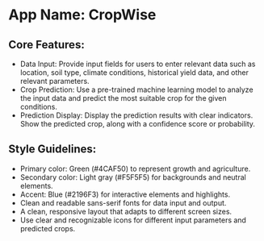 # **App Name**: CropWise

## Core Features:

- Data Input: Provide input fields for users to enter relevant data such as location, soil type, climate conditions, historical yield data, and other relevant parameters.
- Crop Prediction: Use a pre-trained machine learning model to analyze the input data and predict the most suitable crop for the given conditions.
- Prediction Display: Display the prediction results with clear indicators. Show the predicted crop, along with a confidence score or probability.

## Style Guidelines:

- Primary color: Green (#4CAF50) to represent growth and agriculture.
- Secondary color: Light gray (#F5F5F5) for backgrounds and neutral elements.
- Accent: Blue (#2196F3) for interactive elements and highlights.
- Clean and readable sans-serif fonts for data input and output.
- A clean, responsive layout that adapts to different screen sizes.
- Use clear and recognizable icons for different input parameters and predicted crops.
